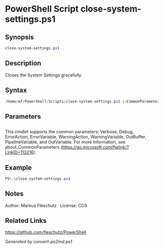 # PowerShell Script close-system-settings.ps1

## Synopsis
```powershell
close-system-settings.ps1
```

## Description
Closes the System Settings gracefully.

## Syntax
```powershell
/home/mf/PowerShell/Scripts/close-system-settings.ps1 [<CommonParameters>]
```

## Parameters
## <CommonParameters>
This cmdlet supports the common parameters: Verbose, Debug, ErrorAction, ErrorVariable, WarningAction, WarningVariable, OutBuffer, PipelineVariable, and OutVariable. For more information, see about_CommonParameters (https://go.microsoft.com/fwlink/?LinkID=113216).

## Example
```powershell
PS>.\close-system-settings.ps1
```


## Notes
Author: Markus Fleschutz · License: CC0

## Related Links
https://github.com/fleschutz/PowerShell

*Generated by convert-ps2md.ps1*
